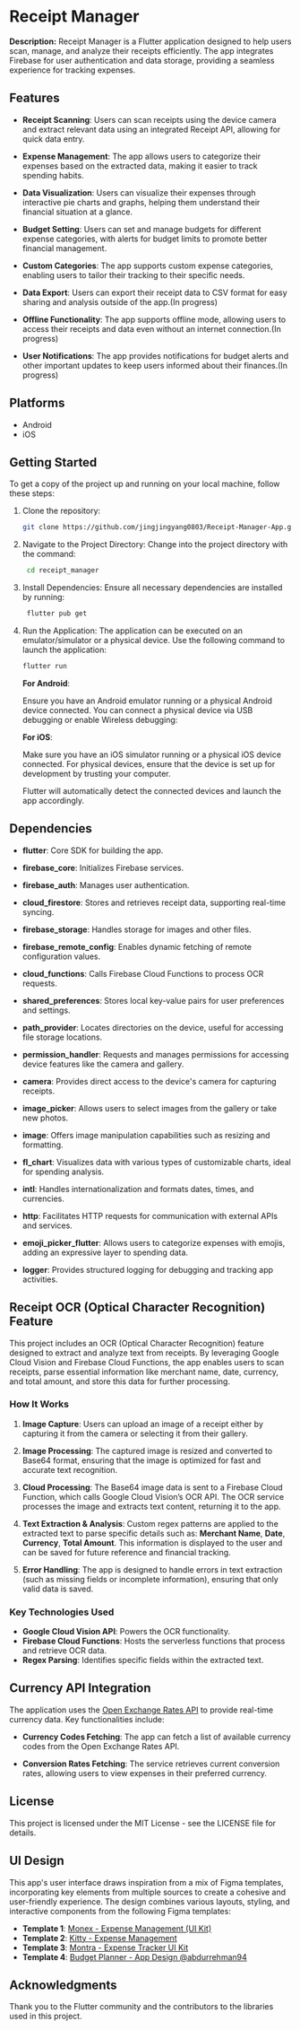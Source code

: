 # Receipt Manager

**Description:**
Receipt Manager is a Flutter application designed to help users scan, manage, and analyze their receipts efficiently. The app integrates Firebase for user authentication and data storage, providing a seamless experience for tracking expenses.

## Features

- **Receipt Scanning**: Users can scan receipts using the device camera and extract relevant data using an integrated Receipt API, allowing for quick data entry.

- **Expense Management**: The app allows users to categorize their expenses based on the extracted data, making it easier to track spending habits.

- **Data Visualization**: Users can visualize their expenses through interactive pie charts and graphs, helping them understand their financial situation at a glance.

- **Budget Setting**: Users can set and manage budgets for different expense categories, with alerts for budget limits to promote better financial management.

- **Custom Categories**: The app supports custom expense categories, enabling users to tailor their tracking to their specific needs.

- **Data Export**: Users can export their receipt data to CSV format for easy sharing and analysis outside of the app.(In progress)

- **Offline Functionality**: The app supports offline mode, allowing users to access their receipts and data even without an internet connection.(In progress)

- **User Notifications**: The app provides notifications for budget alerts and other important updates to keep users informed about their finances.(In progress)

## Platforms

- Android
- iOS

## Getting Started

To get a copy of the project up and running on your local machine, follow these steps:

1. Clone the repository:
   ```bash
   git clone https://github.com/jingjingyang0803/Receipt-Manager-App.git
   ```
2. Navigate to the Project Directory: Change into the project directory with the command:
   ```bash
    cd receipt_manager
   ```
3. Install Dependencies: Ensure all necessary dependencies are installed by running:
   ```bash
    flutter pub get
   ```
4. Run the Application: The application can be executed on an emulator/simulator or a physical device. Use the following command to launch the application:

   ```bash
   flutter run
   ```

   **For Android**:

   Ensure you have an Android emulator running or a physical Android device connected.
   You can connect a physical device via USB debugging or enable Wireless debugging:

   **For iOS**:

   Make sure you have an iOS simulator running or a physical iOS device connected.
   For physical devices, ensure that the device is set up for development by trusting your computer.

   Flutter will automatically detect the connected devices and launch the app accordingly.

## Dependencies

- **flutter**: Core SDK for building the app.

- **firebase_core**: Initializes Firebase services.

- **firebase_auth**: Manages user authentication.

- **cloud_firestore**: Stores and retrieves receipt data, supporting real-time syncing.

- **firebase_storage**: Handles storage for images and other files.

- **firebase_remote_config**: Enables dynamic fetching of remote configuration values.

- **cloud_functions**: Calls Firebase Cloud Functions to process OCR requests.

- **shared_preferences**: Stores local key-value pairs for user preferences and settings.

- **path_provider**: Locates directories on the device, useful for accessing file storage locations.

- **permission_handler**: Requests and manages permissions for accessing device features like the camera and gallery.

- **camera**: Provides direct access to the device's camera for capturing receipts.

- **image_picker**: Allows users to select images from the gallery or take new photos.

- **image**: Offers image manipulation capabilities such as resizing and formatting.

- **fl_chart**: Visualizes data with various types of customizable charts, ideal for spending analysis.

- **intl**: Handles internationalization and formats dates, times, and currencies.

- **http**: Facilitates HTTP requests for communication with external APIs and services.

- **emoji_picker_flutter**: Allows users to categorize expenses with emojis, adding an expressive layer to spending data.

- **logger**: Provides structured logging for debugging and tracking app activities.

## Receipt OCR (Optical Character Recognition) Feature
This project includes an OCR (Optical Character Recognition) feature designed to extract and analyze text from receipts. By leveraging Google Cloud Vision and Firebase Cloud Functions, the app enables users to scan receipts, parse essential information like merchant name, date, currency, and total amount, and store this data for further processing.

### How It Works
1. **Image Capture**: Users can upload an image of a receipt either by capturing it from the camera or selecting it from their gallery.

2. **Image Processing**: The captured image is resized and converted to Base64 format, ensuring that the image is optimized for fast and accurate text recognition.

3. **Cloud Processing**: The Base64 image data is sent to a Firebase Cloud Function, which calls Google Cloud Vision’s OCR API.
The OCR service processes the image and extracts text content, returning it to the app.
4. **Text Extraction & Analysis**: Custom regex patterns are applied to the extracted text to parse specific details such as: **Merchant Name**, **Date**, **Currency**, **Total Amount**. This information is displayed to the user and can be saved for future reference and financial tracking.

5. **Error Handling**: The app is designed to handle errors in text extraction (such as missing fields or incomplete information), ensuring that only valid data is saved.

### Key Technologies Used
- **Google Cloud Vision API**: Powers the OCR functionality.
- **Firebase Cloud Functions**: Hosts the serverless functions that process and retrieve OCR data.
- **Regex Parsing**: Identifies specific fields within the extracted text.

## Currency API Integration

The application uses the [Open Exchange Rates API](https://openexchangerates.org/) to provide real-time currency data. Key functionalities include:

- **Currency Codes Fetching**: The app can fetch a list of available currency codes from the Open Exchange Rates API.

- **Conversion Rates Fetching**: The service retrieves current conversion rates, allowing users to view expenses in their preferred currency.

## License

This project is licensed under the MIT License - see the LICENSE file for details.

## UI Design
This app's user interface draws inspiration from a mix of Figma templates, incorporating key elements from multiple sources to create a cohesive and user-friendly experience. The design combines various layouts, styling, and interactive components from the following Figma templates:

- **Template 1**: [Monex - Expense Management (UI Kit)](https://www.figma.com/community/file/1335908056135868735)
- **Template 2**: [Kitty - Expense Management](https://www.figma.com/community/file/1141026080000052242)
- **Template 3**: [Montra - Expense Tracker UI Kit](https://www.figma.com/community/file/998557875473123405)
- **Template 4**: [Budget Planner - App Design @abdurrehman94](https://www.figma.com/community/file/1436739978116818897/budget-planner-app-design-abdurrehman94)

## Acknowledgments

Thank you to the Flutter community and the contributors to the libraries used in this project.
